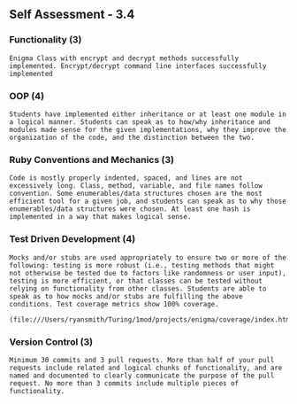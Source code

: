 ## Self Assessment - 3.4

### Functionality (3)
    Enigma Class with encrypt and decrypt methods successfully implemented. Encrypt/decrypt command line interfaces successfully implemented

### OOP (4)
    Students have implemented either inheritance or at least one module in a logical manner. Students can speak as to how/why inheritance and modules made sense for the given implementations, why they improve the organization of the code, and the distinction between the two.

### Ruby Conventions and Mechanics (3)
    Code is mostly properly indented, spaced, and lines are not excessively long. Class, method, variable, and file names follow convention. Some enumerables/data structures chosen are the most efficient tool for a given job, and students can speak as to why those enumerables/data structures were chosen. At least one hash is implemented in a way that makes logical sense.

### Test Driven Development (4)
    Mocks and/or stubs are used appropriately to ensure two or more of the following: testing is more robust (i.e., testing methods that might not otherwise be tested due to factors like randomness or user input), testing is more efficient, or that classes can be tested without relying on functionality from other classes. Students are able to speak as to how mocks and/or stubs are fulfilling the above conditions. Test coverage metrics show 100% coverage.
      (file:///Users/ryansmith/Turing/1mod/projects/enigma/coverage/index.html#_AllFiles)

### Version Control (3)
    Minimum 30 commits and 3 pull requests. More than half of your pull requests include related and logical chunks of functionality, and are named and documented to clearly communicate the purpose of the pull request. No more than 3 commits include multiple pieces of functionality.